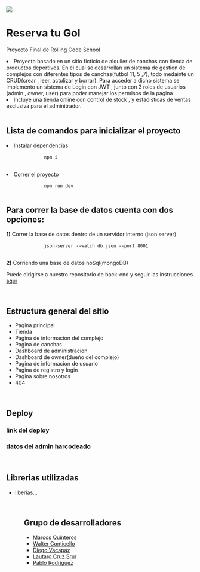 <!DOCTYPE html>
<html>
<head>
    <img src="https://res.cloudinary.com/dmmviigbv/image/upload/v1692886089/tjzkrnk4sauomcuyrxtd.png"> 
</head>
<body>  
    <main>
    <h1>Reserva tu Gol</h1>
    <p>Proyecto Final de Rolling Code School </p>
    <li>Proyecto basado en un sitio ficticio de alquiler de canchas con tienda de productos deportivos.
    En el cual se desarrollan un sistema de gestion de complejos con diferentes tipos de canchas(futbol 11, 5 ,7), todo medainte un CRUD(crear , leer, actulizar y borrar). Para acceder a dicho sistema se implemento un sistema de Login con JWT , junto con 3 roles de usuarios (admin , owner, user) para poder manejar los permisos de la pagina</li>
    <li>Incluye una tienda online con control de stock , y estadisticas de ventas esclusiva para el adminitrador.</li>  
        <br>
        <h2>Lista de comandos para inicializar el proyecto</h2>
        <li>Instalar dependencias</li>
        <pre>
            <code>npm i</code>
        </pre>
        <li>Correr el proyecto</li>
        <pre>
            <code>npm run dev</code>
        </pre>
        <h2>Para correr la base de datos cuenta con dos opciones:</h2>
        <p><strong>1)</strong> Correr la base de datos dentro de un servidor interno (json server)</p>
        <pre>
            <code>json-server --watch db.json --port 8001</code>
        </pre>
        <p><strong>2)</strong> Corriendo una base de datos noSql(mongoDB)</p>
        <p>Puede dirigirse a nuestro repositorio de back-end y seguir las instrucciones <a href="https://github.com/walterconticello/proyectofinal-back-grupo1">aqui</a></p>
        <br>
        <h2>Estructura general del sitio</h2>
        <ul>
            <li>Pagina principal</li>
            <li>Tienda</li>
            <li>Pagina de informacion del complejo</li>
            <li>Pagina de canchas</li>
            <li>Dashboard de administracion</li>
            <li>Dashboard de owner(dueño del complejo)</li>
            <li>Pagina de informacion de usuario</li>
            <li>Pagina de registro y login</li>
            <li>Pagina sobre nosotros</li>
            <li>404</li>
        </ul>
        <br>
        <h2>Deploy</h2>
        <h3>link del deploy</h3>
        <h3>datos del admin harcodeado</h3>
        <br>
        <h2>Librerias utilizadas</h2>
        <ul><li>liberias...</li><ul>
        <br>
            <h2>Grupo de desarrolladores</h2>
            <ul>
                <li><a href="https://github.com/marcosquinteros">Marcos Quinteros</a></li>
                <li><a href="https://github.com/walterconticello">Walter Conticello</a></li>
                <li><a href="https://github.com/diegovacapaz">Diego Vacapaz</a></li>
                <li><a href="https://github.com/LautaroCruzSrur">Lautaro Cruz Srur</a></li>
                <li><a href="https://github.com/PabloRodriguez95">Pablo Rodriguez</a></li>
            </ul>
    <main/>        
</body>
</html>
